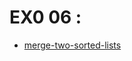 # EX0 06 :

-   [merge-two-sorted-lists](https://leetcode.com/problems/merge-two-sorted-lists/description/)
